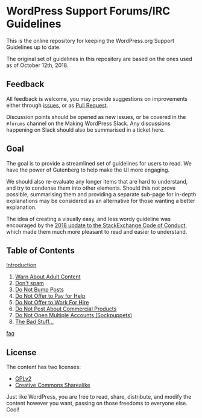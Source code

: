 # WordPress Support Forums/IRC Guidelines

This is the online repository for keeping the WordPress.org Support Guidelines up to date.

The original set of guidelines in this repository are based on the ones used as of October 12th, 2018.

## Feedback

All feedback is welcome, you may provide suggestions on improvements either through [issues](https://github.com/Clorith/wporg-support-guidelines/issues/new), or as [Pull Request](https://github.com/Clorith/wporg-support-guidelines/compare). 

Discussion points should be opened as new issues, or be covered in the `#forums` channel on the Making WordPress Slack. 
Any discussions happening on Slack should also be summarised in a ticket here.

## Goal

The goal is to provide a streamlined set of guidelines for users to read. We have the power of Gutenberg to help make the UI more engaging.

We should also re-evaluate any longer items that are hard to understand, and try to condense them into other elements.
Should this not prove possible, summarising them and providing a separate sub-page for in-depth explanations may be considered as an alternative for those wanting a better explanation.

The idea of creating a visually easy, and less wordy guideline was encouraged by the [2018 update to the StackExchange Code of Conduct](https://meta.stackexchange.com/conduct), which made them much more pleasant to read and easier to understand.

## Table of Contents

[Introduction](https://github.com/clorith/wporg-support-guidelines/blob/master/introduction.md)

1. [Warn About Adult Content](https://github.com/clorith/wporg-support-guidelines/blob/master/guideline-01.md)
2. [Don't spam](https://github.com/clorith/wporg-support-guidelines/blob/master/guideline-02.md)
3. [Do Not Bump Posts](https://github.com/clorith/wporg-support-guidelines/blob/master/guideline-03.md)
4. [Do Not Offer to Pay for Help](https://github.com/clorith/wporg-support-guidelines/blob/master/guideline-04.md)
5. [Do Not Offer to Work For Hire](https://github.com/clorith/wporg-support-guidelines/blob/master/guideline-05.md)
6. [Do Not Post About Commercial Products](https://github.com/clorith/wporg-support-guidelines/blob/master/guideline-06.md)
7. [Do Not Open Multiple Accounts (Sockpuppets)](https://github.com/clorith/wporg-support-guidelines/blob/master/guideline-07.md)
8. [The Bad Stuff...](https://github.com/clorith/wporg-support-guidelines/blob/master/guideline-08.md)

[faq](https://github.com/clorith/wporg-support-guidelines/blob/master/faq.md)

## License

The content has two licenses:

- [GPLv2](https://github.com/clorith/wporg-support-guidelines/LICENSE)
- [Creative Commons Sharealike](https://creativecommons.org/licenses/by-sa/4.0/)

Just like WordPress, you are free to read, share, distribute, and modify the content however you want, passing on those freedoms to everyone else. Cool!